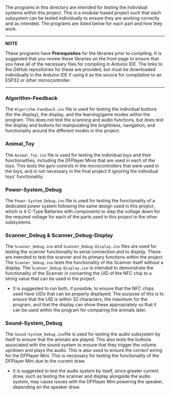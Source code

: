 The programs in this directory are intended for testing the individual systems within this project. This is a modular based project such that each subsystem can be tested individually to ensure they are working correctly and as intended. The programs are listed below for each part and how they work.

---
**NOTE**

These programs have **Prerequisites** for the libraries prior to compiling. It is suggested that you review these libraries on the front page to ensure that you have all of the necessary files for compiling in Arduino IDE. The links to the GitHub repositories for these are provided, but must be downloaded individually in the Arduino IDE if using it as the source for compilation to an ESP32 or other microcontroller.

---

### Algorithm-Feedback
The `Algorithm-Feedback.ino` file is used for testing the individual buttons (for the display), the display, and the learning/game modes within the program. This does not test the scanning and audio functions, but does test the display and buttons for manipulating the brightness, navigation, and functionality around the different modes in this project.

### Animal_Toy
The `Animal_Toy.ino` file is used for testing the individual toys and their functionalities, including the DFPlayer Minis that are used in each of the toys. This tests the gyro controls in the microcontrollers that were used in the toys, and is not necessary in the final project if ignoring the individual toys' functionality.

### Power-System_Debug
The `Power-System_Debug.ino` file is used for testing the functionality of a dedicated power system following the same design used in this project, which is 4 C-Type Batteries with components to step the voltage down for the required voltage for each of the parts used in this project in the other subsystems.

### Scanner_Debug & Scanner_Debug-Display
The `Scanner_Debug.ino` and `Scanner_Debug-Display.ino` files are used for testing the scanner functionality to serial connection and to display. These are intended to test the scanner and its primary functions within the project. The `Scanner_Debug.ino` tests the functionality of the Scanner itself without a display. The `Scanner_Debug-Display.ino` is intended to demonstrate the functionality of the Scanner in converting the UID of the NFC chip to a string value that can be used in the project.
- It is suggested to run both, if possible, to ensure that the NFC chips used have UIDs that can be properly displayed. The purpose of this is to ensure that the UID is within 32 characters, the maximum for the program, and that the display can show these appropriately so that it can be used within the program for comparing the animals later.

### Sound-System_Debug
The `Sound-System_Debug.ino`file is used for testing the audio subsystem by itself to ensure that the animals are played. This also tests the buttons associated with the sound system to ensure that they trigger the volume up/down and plays the audio. This is also used to ensure the correct wiring for the DFPlayer Mini. This is necessary for testing the functionality of the DFPlayer Mini due to the current draw.
- It is suggested to test the audio system by itself, since greater current draw, such as testing the scanner and display alongside the audio system, may cause issues with the DFPlayer Mini powering the speaker, depending on the speaker draw.